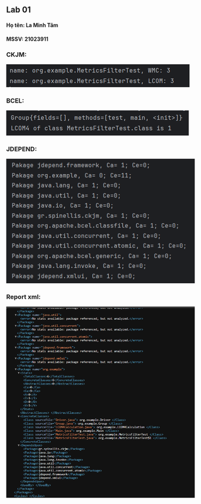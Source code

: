 ## Lab 01

#### Họ tên: La Minh Tâm

#### MSSV: 21023911

### CKJM:

![CKJM](images/CKJM.png)

### BCEL:

![BCEL](images/BCEL.png)

### JDEPEND:

![BCEL](images/jdepend.png)

### Report xml:

![report](images/report.png)
